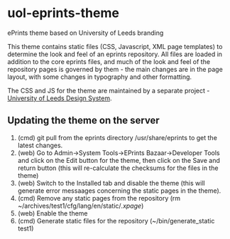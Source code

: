 uol-eprints-theme
=================

ePrints theme based on University of Leeds branding

This theme contains static files (CSS, Javascript, XML page templates) to determine the look and feel of an eprints repository. All files are loaded in addition to the core eprints files, and much of the look and feel of the repository pages is governed by them - the main changes are in the page layout, with some changes in typography and other formatting.

The CSS and JS for the theme are maintained by a separate project - [University of Leeds Design System](https://designsystem.leeds.ac.uk/).

Updating the theme on the server
--------------------------------

1. (cmd) git pull from the eprints directory /usr/share/eprints to get the latest changes.
2. (web) Go to Admin->System Tools->EPrints Bazaar->Developer Tools and click on the Edit button for the theme, then click on the Save and return button (this will re-calculate the checksums for the files in the theme)
3. (web) Switch to the Installed tab and disable the theme (this will generate error messaages concerning the static pages in the theme).
4. (cmd) Remove any static pages from the repository (rm ~/archives/test1/cfg/lang/en/static/*.xpage*)
5. (web) Enable the theme
6. (cmd) Generate static files for the repository (~/bin/generate_static test1)

